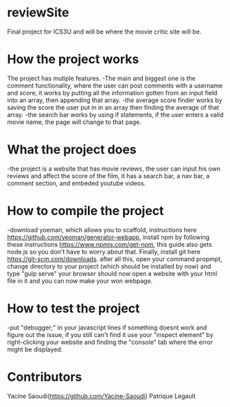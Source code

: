 # reviewSite
Final project for ICS3U and will be where the movie critic site will be.
# How the project works
  The project has mutiple features.
  -The main and biggest one is the comment functionality, where the user can post comments with a username and score, it works by putting all the information gotten from an input field into an array, then appending that array.
  -the average score finder works by saving the score the user put in in an array then finding the average of that array.
  -the search bar works by using if statements, if the user enters a valid movie name, the page will change to that page. 
# What the project does
  -the project is a website that has movie reviews, the user can input his own reviews and affect the score of the film, it has a search bar, a nav bar, a comment section, and embeded youtube videos.
# How to compile the project
  -download yoeman, which allows you to scaffold, instructions here https://github.com/yeoman/generator-webapp, install npm by following these instructions https://www.npmjs.com/get-npm, this guide also gets node.js so you don't have to worry about that. Finally, install git here https://git-scm.com/downloads. after all this, open your command propmpt, change directory to your project (which should be installed by now) and type "gulp serve" your browser should now open  a website with your html file in it and you can now make your won webpage.

# How to test the project
  -put "debugger;" in your javascript lines if something doesnt work and figure out the issue, if you still can't find it use your "inspect element" by right-clicking your website and finding the "console" tab where the error might be displayed.

# Contributors
Yacine Saoudi(https://github.com/Yacine-Saoudi)
Patrique Legault
